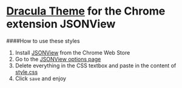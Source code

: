 # [Dracula Theme](https://github.com/zenorocha/dracula-theme) for the Chrome extension JSONView

####How to use these styles
1. Install [JSONView](https://chrome.google.com/webstore/detail/jsonview/chklaanhfefbnpoihckbnefhakgolnmc) from the Chrome Web Store
2. Go to the [JSONView options page](chrome-extension://chklaanhfefbnpoihckbnefhakgolnmc/csseditor.html)
3. Delete everything in the CSS textbox and paste in the content of [style.css](https://raw.githubusercontent.com/braden337/dracula-theme-JSONView/master/style.css)
4. Click `save` and enjoy
